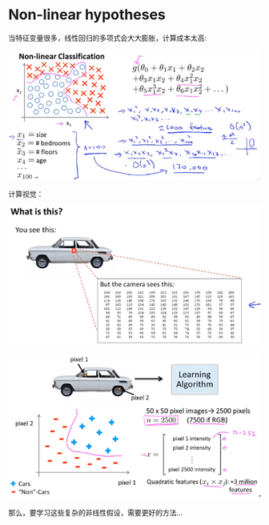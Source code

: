 # Non-linear hypotheses

当特征变量很多，线性回归的多项式会大大膨胀，计算成本太高:

![1619684080428](..\image\1619684080428.png)



计算视觉：

![1619684199119](..\image\1619684199119.png)



![1619684470517](..\image\1619684470517.png)



那么，要学习这些复杂的非线性假设，需要更好的方法...